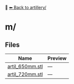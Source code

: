 📁 [⬅ Back to artillery/](../README.md)

# m/

## Files

| Name | Preview |
|------|---------|
| [artil_650mm.stl](./artil_650mm.stl) | — |
| [artil_720mm.stl](./artil_720mm.stl) | — |